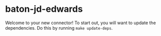 # baton-jd-edwards
Welcome to your new connector! To start out, you will want to update the dependencies.
Do this by running `make update-deps`.